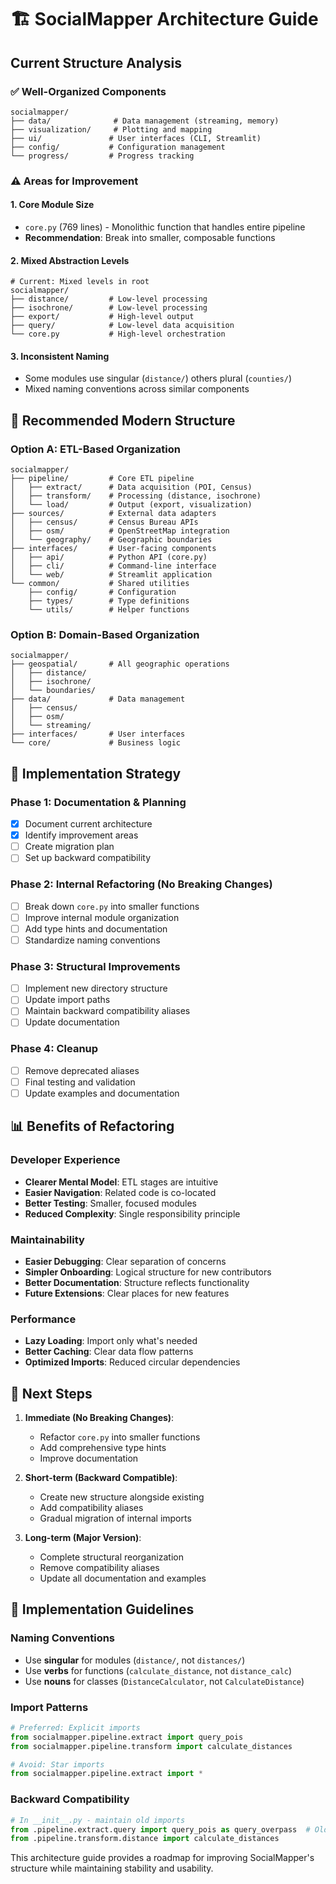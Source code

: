 # 🏗️ SocialMapper Architecture Guide

## Current Structure Analysis

### ✅ **Well-Organized Components**
```
socialmapper/
├── data/              # Data management (streaming, memory)
├── visualization/     # Plotting and mapping
├── ui/               # User interfaces (CLI, Streamlit)
├── config/           # Configuration management
└── progress/         # Progress tracking
```

### ⚠️ **Areas for Improvement**

#### 1. **Core Module Size**
- `core.py` (769 lines) - Monolithic function that handles entire pipeline
- **Recommendation**: Break into smaller, composable functions

#### 2. **Mixed Abstraction Levels**
```
# Current: Mixed levels in root
socialmapper/
├── distance/         # Low-level processing
├── isochrone/        # Low-level processing  
├── export/           # High-level output
├── query/            # Low-level data acquisition
└── core.py           # High-level orchestration
```

#### 3. **Inconsistent Naming**
- Some modules use singular (`distance/`) others plural (`counties/`)
- Mixed naming conventions across similar components

## 🎯 **Recommended Modern Structure**

### **Option A: ETL-Based Organization**
```
socialmapper/
├── pipeline/         # Core ETL pipeline
│   ├── extract/      # Data acquisition (POI, Census)
│   ├── transform/    # Processing (distance, isochrone)
│   └── load/         # Output (export, visualization)
├── sources/          # External data adapters
│   ├── census/       # Census Bureau APIs
│   ├── osm/          # OpenStreetMap integration
│   └── geography/    # Geographic boundaries
├── interfaces/       # User-facing components
│   ├── api/          # Python API (core.py)
│   ├── cli/          # Command-line interface
│   └── web/          # Streamlit application
└── common/           # Shared utilities
    ├── config/       # Configuration
    ├── types/        # Type definitions
    └── utils/        # Helper functions
```

### **Option B: Domain-Based Organization**
```
socialmapper/
├── geospatial/       # All geographic operations
│   ├── distance/
│   ├── isochrone/
│   └── boundaries/
├── data/             # Data management
│   ├── census/
│   ├── osm/
│   └── streaming/
├── interfaces/       # User interfaces
└── core/             # Business logic
```

## 🚀 **Implementation Strategy**

### **Phase 1: Documentation & Planning**
- [x] Document current architecture
- [x] Identify improvement areas
- [ ] Create migration plan
- [ ] Set up backward compatibility

### **Phase 2: Internal Refactoring (No Breaking Changes)**
- [ ] Break down `core.py` into smaller functions
- [ ] Improve internal module organization
- [ ] Add type hints and documentation
- [ ] Standardize naming conventions

### **Phase 3: Structural Improvements**
- [ ] Implement new directory structure
- [ ] Update import paths
- [ ] Maintain backward compatibility aliases
- [ ] Update documentation

### **Phase 4: Cleanup**
- [ ] Remove deprecated aliases
- [ ] Final testing and validation
- [ ] Update examples and documentation

## 📊 **Benefits of Refactoring**

### **Developer Experience**
- **Clearer Mental Model**: ETL stages are intuitive
- **Easier Navigation**: Related code is co-located
- **Better Testing**: Smaller, focused modules
- **Reduced Complexity**: Single responsibility principle

### **Maintainability**
- **Easier Debugging**: Clear separation of concerns
- **Simpler Onboarding**: Logical structure for new contributors
- **Better Documentation**: Structure reflects functionality
- **Future Extensions**: Clear places for new features

### **Performance**
- **Lazy Loading**: Import only what's needed
- **Better Caching**: Clear data flow patterns
- **Optimized Imports**: Reduced circular dependencies

## 🎯 **Next Steps**

1. **Immediate (No Breaking Changes)**:
   - Refactor `core.py` into smaller functions
   - Add comprehensive type hints
   - Improve documentation

2. **Short-term (Backward Compatible)**:
   - Create new structure alongside existing
   - Add compatibility aliases
   - Gradual migration of internal imports

3. **Long-term (Major Version)**:
   - Complete structural reorganization
   - Remove compatibility aliases
   - Update all documentation and examples

## 🔧 **Implementation Guidelines**

### **Naming Conventions**
- Use **singular** for modules (`distance/`, not `distances/`)
- Use **verbs** for functions (`calculate_distance`, not `distance_calc`)
- Use **nouns** for classes (`DistanceCalculator`, not `CalculateDistance`)

### **Import Patterns**
```python
# Preferred: Explicit imports
from socialmapper.pipeline.extract import query_pois
from socialmapper.pipeline.transform import calculate_distances

# Avoid: Star imports
from socialmapper.pipeline.extract import *
```

### **Backward Compatibility**
```python
# In __init__.py - maintain old imports
from .pipeline.extract.query import query_pois as query_overpass  # Old name
from .pipeline.transform.distance import calculate_distances
```

This architecture guide provides a roadmap for improving SocialMapper's structure while maintaining stability and usability. 